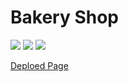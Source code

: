 # Bakery Shop
![](https://img.shields.io/badge/HTML-informational?style=flat&logo=html5&logoColor=white&color=red)
![](https://img.shields.io/badge/CSS-informational?style=flat&logo=css3&logoColor=white&color=6aa6f8)
![](https://img.shields.io/badge/JavaScript-informational?style=flat&logo=javascript&logoColor=white&color=yellow)

[Deploed Page](https://bakery-ahmed.netlify.app/)


